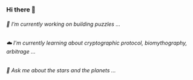 ### Hi there 👋
###### 🍒 I’m currently working on building puzzles ...
###### ☁️ I'm currently learning about cryptographic protocol, biomythography, arbitrage ...
###### 🌙 Ask me about the stars and the planets ...

<!--
**lacydear/lacydear** is a ✨ _special_ ✨ repository because its `README.md` (this file) appears on your GitHub profile.

Here are some ideas to get you started:


- 🌱 I’m currently learning ...
- 👯 I’m looking to collaborate on ...
- 🤔 I’m looking for help with ...
- 💬 Ask me about ...
- 📫 How to reach me: ...
- 😄 Pronouns: ...
- ⚡ Fun fact: ...
-->
